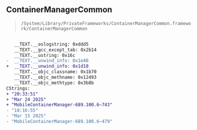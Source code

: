 ## ContainerManagerCommon

> `/System/Library/PrivateFrameworks/ContainerManagerCommon.framework/ContainerManagerCommon`

```diff

   __TEXT.__oslogstring: 0xddd5
   __TEXT.__gcc_except_tab: 0x2b14
   __TEXT.__ustring: 0x16c
-  __TEXT.__unwind_info: 0x1e48
+  __TEXT.__unwind_info: 0x1d18
   __TEXT.__objc_classname: 0x1b70
   __TEXT.__objc_methname: 0x12493
   __TEXT.__objc_methtype: 0x3b8b
CStrings:
+ "20:33:51"
+ "Mar 24 2025"
+ "MobileContainerManager-689.100.6~743"
- "18:16:55"
- "Mar 15 2025"
- "MobileContainerManager-689.100.6~479"

```
